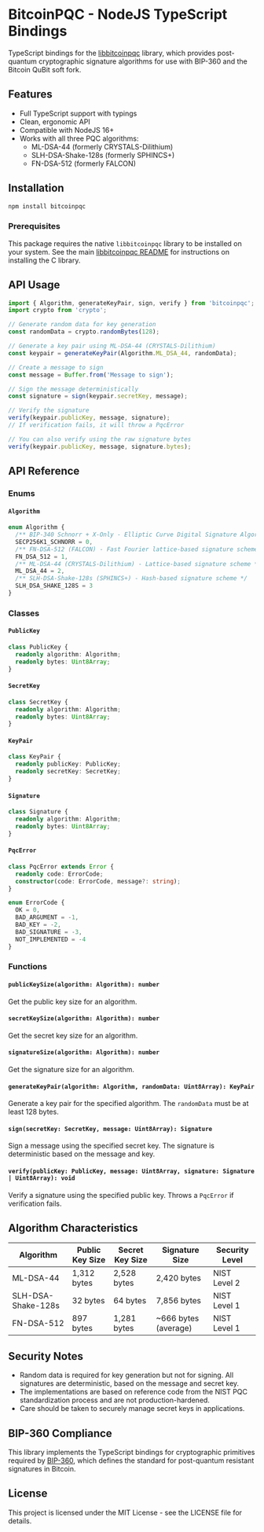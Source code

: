 # BitcoinPQC - NodeJS TypeScript Bindings

TypeScript bindings for the [libbitcoinpqc](https://github.com/bitcoin/libbitcoinpqc) library, which provides post-quantum cryptographic signature algorithms for use with BIP-360 and the Bitcoin QuBit soft fork.

## Features

- Full TypeScript support with typings
- Clean, ergonomic API
- Compatible with NodeJS 16+
- Works with all three PQC algorithms:
  - ML-DSA-44 (formerly CRYSTALS-Dilithium)
  - SLH-DSA-Shake-128s (formerly SPHINCS+)
  - FN-DSA-512 (formerly FALCON)

## Installation

```bash
npm install bitcoinpqc
```

### Prerequisites

This package requires the native `libbitcoinpqc` library to be installed on your system. See the main [libbitcoinpqc README](https://github.com/bitcoin/libbitcoinpqc) for instructions on installing the C library.

## API Usage

```typescript
import { Algorithm, generateKeyPair, sign, verify } from 'bitcoinpqc';
import crypto from 'crypto';

// Generate random data for key generation
const randomData = crypto.randomBytes(128);

// Generate a key pair using ML-DSA-44 (CRYSTALS-Dilithium)
const keypair = generateKeyPair(Algorithm.ML_DSA_44, randomData);

// Create a message to sign
const message = Buffer.from('Message to sign');

// Sign the message deterministically
const signature = sign(keypair.secretKey, message);

// Verify the signature
verify(keypair.publicKey, message, signature);
// If verification fails, it will throw a PqcError

// You can also verify using the raw signature bytes
verify(keypair.publicKey, message, signature.bytes);
```

## API Reference

### Enums

#### `Algorithm`

```typescript
enum Algorithm {
  /** BIP-340 Schnorr + X-Only - Elliptic Curve Digital Signature Algorithm */
  SECP256K1_SCHNORR = 0,
  /** FN-DSA-512 (FALCON) - Fast Fourier lattice-based signature scheme */
  FN_DSA_512 = 1,
  /** ML-DSA-44 (CRYSTALS-Dilithium) - Lattice-based signature scheme */
  ML_DSA_44 = 2,
  /** SLH-DSA-Shake-128s (SPHINCS+) - Hash-based signature scheme */
  SLH_DSA_SHAKE_128S = 3
}
```

### Classes

#### `PublicKey`

```typescript
class PublicKey {
  readonly algorithm: Algorithm;
  readonly bytes: Uint8Array;
}
```

#### `SecretKey`

```typescript
class SecretKey {
  readonly algorithm: Algorithm;
  readonly bytes: Uint8Array;
}
```

#### `KeyPair`

```typescript
class KeyPair {
  readonly publicKey: PublicKey;
  readonly secretKey: SecretKey;
}
```

#### `Signature`

```typescript
class Signature {
  readonly algorithm: Algorithm;
  readonly bytes: Uint8Array;
}
```

#### `PqcError`

```typescript
class PqcError extends Error {
  readonly code: ErrorCode;
  constructor(code: ErrorCode, message?: string);
}

enum ErrorCode {
  OK = 0,
  BAD_ARGUMENT = -1,
  BAD_KEY = -2,
  BAD_SIGNATURE = -3,
  NOT_IMPLEMENTED = -4
}
```

### Functions

#### `publicKeySize(algorithm: Algorithm): number`

Get the public key size for an algorithm.

#### `secretKeySize(algorithm: Algorithm): number`

Get the secret key size for an algorithm.

#### `signatureSize(algorithm: Algorithm): number`

Get the signature size for an algorithm.

#### `generateKeyPair(algorithm: Algorithm, randomData: Uint8Array): KeyPair`

Generate a key pair for the specified algorithm. The `randomData` must be at least 128 bytes.

#### `sign(secretKey: SecretKey, message: Uint8Array): Signature`

Sign a message using the specified secret key. The signature is deterministic based on the message and key.

#### `verify(publicKey: PublicKey, message: Uint8Array, signature: Signature | Uint8Array): void`

Verify a signature using the specified public key. Throws a `PqcError` if verification fails.

## Algorithm Characteristics

| Algorithm | Public Key Size | Secret Key Size | Signature Size | Security Level |
|-----------|----------------|----------------|----------------|----------------|
| ML-DSA-44 | 1,312 bytes | 2,528 bytes | 2,420 bytes | NIST Level 2 |
| SLH-DSA-Shake-128s | 32 bytes | 64 bytes | 7,856 bytes | NIST Level 1 |
| FN-DSA-512 | 897 bytes | 1,281 bytes | ~666 bytes (average) | NIST Level 1 |

## Security Notes

- Random data is required for key generation but not for signing. All signatures are deterministic, based on the message and secret key.
- The implementations are based on reference code from the NIST PQC standardization process and are not production-hardened.
- Care should be taken to securely manage secret keys in applications.

## BIP-360 Compliance

This library implements the TypeScript bindings for cryptographic primitives required by [BIP-360](https://github.com/bitcoin/bips/blob/master/bip-0360.mediawiki), which defines the standard for post-quantum resistant signatures in Bitcoin.

## License

This project is licensed under the MIT License - see the LICENSE file for details.
